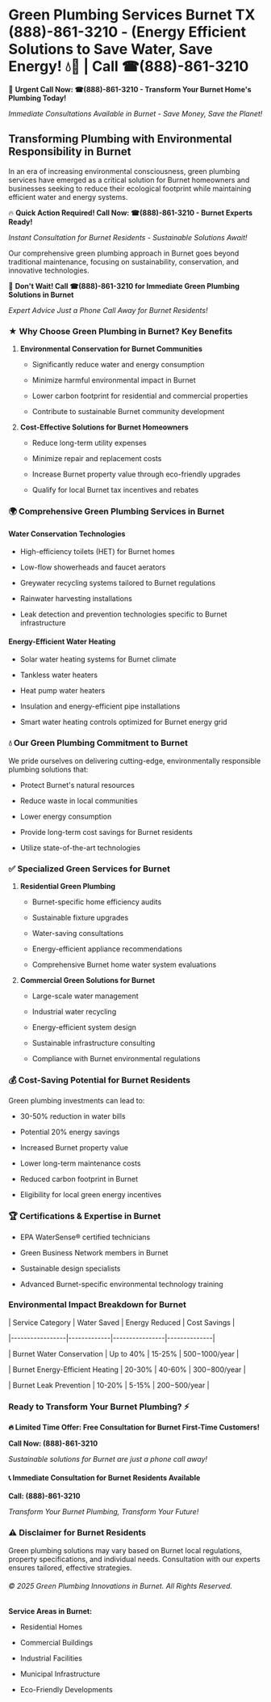 # Green Plumbing Services Burnet TX (888)-861-3210 - (Energy Efficient Solutions to Save Water, Save Energy! 💧🌿 | Call ☎(888)-861-3210

🚨 **Urgent Call Now: ☎(888)-861-3210 - Transform Your Burnet Home's Plumbing Today!**
*Immediate Consultations Available in Burnet - Save Money, Save the Planet!*

## Transforming Plumbing with Environmental Responsibility in Burnet

In an era of increasing environmental consciousness, green plumbing services have emerged as a critical solution for Burnet homeowners and businesses seeking to reduce their ecological footprint while maintaining efficient water and energy systems. 

🔥 **Quick Action Required! Call Now: ☎(888)-861-3210 - Burnet Experts Ready!**
*Instant Consultation for Burnet Residents - Sustainable Solutions Await!*

Our comprehensive green plumbing approach in Burnet goes beyond traditional maintenance, focusing on sustainability, conservation, and innovative technologies.

🚨 **Don't Wait! Call ☎(888)-861-3210 for Immediate Green Plumbing Solutions in Burnet**
*Expert Advice Just a Phone Call Away for Burnet Residents!*

### ★ Why Choose Green Plumbing in Burnet? Key Benefits

1. **Environmental Conservation for Burnet Communities** 
   - Significantly reduce water and energy consumption
   - Minimize harmful environmental impact in Burnet
   - Lower carbon footprint for residential and commercial properties
   - Contribute to sustainable Burnet community development

2. **Cost-Effective Solutions for Burnet Homeowners** 
   - Reduce long-term utility expenses
   - Minimize repair and replacement costs
   - Increase Burnet property value through eco-friendly upgrades
   - Qualify for local Burnet tax incentives and rebates

### 🌍 Comprehensive Green Plumbing Services in Burnet

#### Water Conservation Technologies
- High-efficiency toilets (HET) for Burnet homes
- Low-flow showerheads and faucet aerators
- Greywater recycling systems tailored to Burnet regulations
- Rainwater harvesting installations
- Leak detection and prevention technologies specific to Burnet infrastructure

#### Energy-Efficient Water Heating
- Solar water heating systems for Burnet climate
- Tankless water heaters
- Heat pump water heaters
- Insulation and energy-efficient pipe installations
- Smart water heating controls optimized for Burnet energy grid

### 💧 Our Green Plumbing Commitment to Burnet

We pride ourselves on delivering cutting-edge, environmentally responsible plumbing solutions that:
- Protect Burnet's natural resources
- Reduce waste in local communities
- Lower energy consumption
- Provide long-term cost savings for Burnet residents
- Utilize state-of-the-art technologies

### ✅ Specialized Green Services for Burnet

1. **Residential Green Plumbing**
   - Burnet-specific home efficiency audits
   - Sustainable fixture upgrades
   - Water-saving consultations
   - Energy-efficient appliance recommendations
   - Comprehensive Burnet home water system evaluations

2. **Commercial Green Solutions for Burnet**
   - Large-scale water management
   - Industrial water recycling
   - Energy-efficient system design
   - Sustainable infrastructure consulting
   - Compliance with Burnet environmental regulations

### 💰 Cost-Saving Potential for Burnet Residents

Green plumbing investments can lead to:
- 30-50% reduction in water bills
- Potential 20% energy savings
- Increased Burnet property value
- Lower long-term maintenance costs
- Reduced carbon footprint in Burnet
- Eligibility for local green energy incentives

### 🏆 Certifications & Expertise in Burnet

- EPA WaterSense® certified technicians
- Green Business Network members in Burnet
- Sustainable design specialists
- Advanced Burnet-specific environmental technology training

### Environmental Impact Breakdown for Burnet

| Service Category | Water Saved | Energy Reduced | Cost Savings |
|-----------------|-------------|----------------|--------------|
| Burnet Water Conservation | Up to 40% | 15-25% | $500-$1000/year |
| Burnet Energy-Efficient Heating | 20-30% | 40-60% | $300-$800/year |
| Burnet Leak Prevention | 10-20% | 5-15% | $200-$500/year |

### Ready to Transform Your Burnet Plumbing? ⚡

**🔥 Limited Time Offer: Free Consultation for Burnet First-Time Customers!**

**Call Now: (888)-861-3210**
*Sustainable solutions for Burnet are just a phone call away!*

#### 📞 Immediate Consultation for Burnet Residents Available

**Call: (888)-861-3210**
*Transform Your Burnet Plumbing, Transform Your Future!*

### ⚠️ Disclaimer for Burnet Residents

Green plumbing solutions may vary based on Burnet local regulations, property specifications, and individual needs. Consultation with our experts ensures tailored, effective strategies.

###### © 2025 Green Plumbing Innovations in Burnet. All Rights Reserved.

**Service Areas in Burnet:** 
- Residential Homes
- Commercial Buildings
- Industrial Facilities
- Municipal Infrastructure
- Eco-Friendly Developments